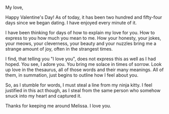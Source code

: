 My love,

Happy Valentine's Day! As of today, it has been two hundred and fifty-four days since we began dating. I have enjoyed every minute of it.

I have been thinking for days of how to explain my love for you. How to express to you how much you mean to me. How your honesty, your jokes, your meows, your cleverness, your beauty and your nuzzles bring me a strange amount of joy, often in the strangest times.

I find, that telling you "I love you", does not express this as well as I had hoped. You see, I adore you. You bring me solace in times of sorrow. Look up love in the thesaurus, all of those words and their many meanings. All of them, in summation, just begins to outline how I feel about you.

So, as I stumble for words, I must steal a line from my ninja kitty. I feel justified in this act though, as I steal from the same person who somehow snuck into my heart and captured it.

Thanks for keeping me around Melissa. I love you.
